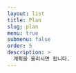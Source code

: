```yaml
---
layout: list
title: Plan
slug: plan
menu: true
submenu: false
order: 5
description: >
  계획을 올리시면 됩니다.
---
```

